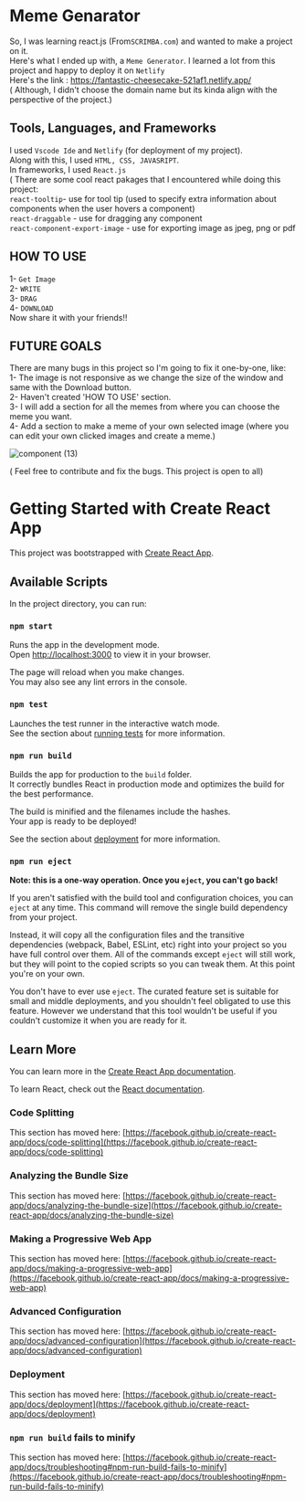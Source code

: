 # Meme Genarator
So, I was learning react.js (From`SCRIMBA.com`) and wanted to make a project on it.\
Here's what I ended up with, a `Meme Generator`. I learned a lot from this project and happy to deploy it on `Netlify`\
Here's the link : https://fantastic-cheesecake-521af1.netlify.app/ \
( Although, I didn't choose the domain name but its kinda align with the perspective of the project.)

## Tools, Languages, and Frameworks
I used `Vscode Ide` and `Netlify` (for deployment of my project).\
Along with this, I used `HTML, CSS, JAVASRIPT`.\
In frameworks, I used `React.js`\
( There are some cool react pakages that I encountered while doing this project:\
`react-tooltip`- use for tool tip (used to specify extra information about components when the user hovers a component)\
`react-draggable` - use for dragging any component\
`react-component-export-image` - use for exporting image as jpeg, png or pdf

## HOW TO USE
1- `Get Image`\
2- `WRITE`\
3- `DRAG`\
4- `DOWNLOAD`\
Now share it with your friends!!


## FUTURE GOALS
There are many bugs in this project so I'm going to fix it one-by-one, like:\
1- The image is not responsive as we change the size of the window and same with the Download button.\
2- Haven't created 'HOW TO USE' section.\
3- I will add a section for all the memes from where you can choose the meme you want.\
4- Add a section to make a meme of your own selected image (where you can edit your own clicked images and create a meme.)

![component (13)](https://user-images.githubusercontent.com/95532791/236629498-6cb8ba8b-999e-4d6c-a7f5-7f7648007687.png)

( Feel free to contribute and fix the bugs. This project is open to all)




# Getting Started with Create React App

This project was bootstrapped with [Create React App](https://github.com/facebook/create-react-app).

## Available Scripts

In the project directory, you can run:

### `npm start`

Runs the app in the development mode.\
Open [http://localhost:3000](http://localhost:3000) to view it in your browser.

The page will reload when you make changes.\
You may also see any lint errors in the console.

### `npm test`

Launches the test runner in the interactive watch mode.\
See the section about [running tests](https://facebook.github.io/create-react-app/docs/running-tests) for more information.

### `npm run build`

Builds the app for production to the `build` folder.\
It correctly bundles React in production mode and optimizes the build for the best performance.

The build is minified and the filenames include the hashes.\
Your app is ready to be deployed!

See the section about [deployment](https://facebook.github.io/create-react-app/docs/deployment) for more information.

### `npm run eject`

**Note: this is a one-way operation. Once you `eject`, you can't go back!**

If you aren't satisfied with the build tool and configuration choices, you can `eject` at any time. This command will remove the single build dependency from your project.

Instead, it will copy all the configuration files and the transitive dependencies (webpack, Babel, ESLint, etc) right into your project so you have full control over them. All of the commands except `eject` will still work, but they will point to the copied scripts so you can tweak them. At this point you're on your own.

You don't have to ever use `eject`. The curated feature set is suitable for small and middle deployments, and you shouldn't feel obligated to use this feature. However we understand that this tool wouldn't be useful if you couldn't customize it when you are ready for it.

## Learn More

You can learn more in the [Create React App documentation](https://facebook.github.io/create-react-app/docs/getting-started).

To learn React, check out the [React documentation](https://reactjs.org/).

### Code Splitting

This section has moved here: [https://facebook.github.io/create-react-app/docs/code-splitting](https://facebook.github.io/create-react-app/docs/code-splitting)

### Analyzing the Bundle Size

This section has moved here: [https://facebook.github.io/create-react-app/docs/analyzing-the-bundle-size](https://facebook.github.io/create-react-app/docs/analyzing-the-bundle-size)

### Making a Progressive Web App

This section has moved here: [https://facebook.github.io/create-react-app/docs/making-a-progressive-web-app](https://facebook.github.io/create-react-app/docs/making-a-progressive-web-app)

### Advanced Configuration

This section has moved here: [https://facebook.github.io/create-react-app/docs/advanced-configuration](https://facebook.github.io/create-react-app/docs/advanced-configuration)

### Deployment

This section has moved here: [https://facebook.github.io/create-react-app/docs/deployment](https://facebook.github.io/create-react-app/docs/deployment)

### `npm run build` fails to minify

This section has moved here: [https://facebook.github.io/create-react-app/docs/troubleshooting#npm-run-build-fails-to-minify](https://facebook.github.io/create-react-app/docs/troubleshooting#npm-run-build-fails-to-minify)
